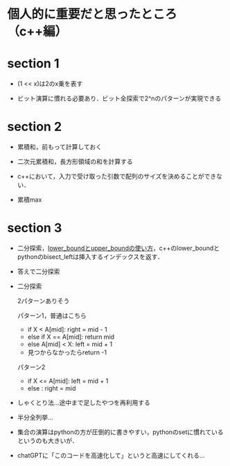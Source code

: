 # 個人的に重要だと思ったところ（c++編）

# section 1

- (1 << x)は2のx乗を表す

- ビット演算に慣れる必要あり．ビット全探索で2^nのパターンが実現できる

# section 2

- 累積和，前もって計算しておく

- 二次元累積和，長方形領域の和を計算する

- c++において，入力で受け取った引数で配列のサイズを決めることができない．

- 累積max

# section 3

- 二分探索，[lower_boundとupper_boundの使い方](https://qiita.com/ganyariya/items/33f1326154b85db465c3)，c++のlower_boundとpythonのbisect_leftは挿入するインデックスを返す．

- 答えで二分探索

- 二分探索

    2パターンありそう

    パターン1，普通はこちら
    - if X < A[mid]: right = mid - 1
    - else if X == A[mid]: return mid
    - else A[mid] < X: left = mid + 1
    - 見つからなかったらreturn -1

    パターン2
    - if X <= A[mid]: left = mid + 1
    - else : right = mid

- しゃくとり法...途中まで足したやつを再利用する

- 半分全列挙...

- 集合の演算はpythonの方が圧倒的に書きやすい，pythonのsetに慣れているというのも大きいが．

- chatGPTに「このコードを高速化して」というと高速にしてくれる...


